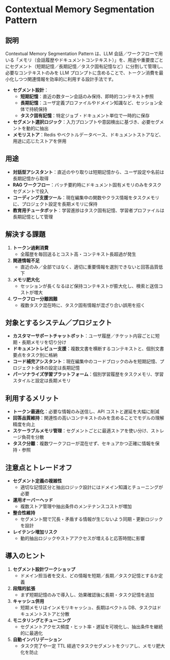# Contextual Memory Segmentation Pattern

## 説明  
Contextual Memory Segmentation Pattern は、LLM 会話／ワークフローで用いる「メモリ（会話履歴やドキュメントコンテキスト）」を、用途や重要度ごとにセグメント（短期記憶／長期記憶／タスク固有記憶など）に分割して管理し、必要なコンテキストのみを LLM プロンプトに含めることで、トークン消費を最小化しつつ関連情報を効率的に利用する設計手法です。  
- **セグメント設計**：  
  - **短期記憶**：直近の数ターン会話のみ保持、即時的コンテキスト参照  
  - **長期記憶**：ユーザ定義プロファイルやドメイン知識など、セッション全体で持続保持  
  - **タスク固有記憶**：特定ジョブ・ドキュメント単位で一時的に保存  
- **セグメント選択ロジック**：入力プロンプトや意図検出に基づき、必要セグメントを動的に抽出  
- **メモリストア**：Redis やベクトルデータベース、ドキュメントストアなど、用途に応じたストアを併用  

## 用途  
- **対話型アシスタント**：直近のやり取りは短期記憶から、ユーザ設定や名前は長期記憶から取得  
- **RAG ワークフロー**：バッチ要約時にドキュメント固有メモリのみをタスクセグメントで投入  
- **コーディング支援ツール**：現在編集中の関数やクラス情報をタスクメモリに、プロジェクト設定を長期メモリに保持  
- **教育用チュータボット**：学習進捗はタスク固有記憶、学習者プロファイルは長期記憶として管理  

## 解決する課題  
1. **トークン過剰消費**  
   - 全履歴を毎回送るとコスト高・コンテキスト長超過が発生  
2. **関連情報不足**  
   - 直近のみ／全部ではなく、適切に重要情報を選別できないと回答品質低下  
3. **メモリ肥大化**  
   - セッションが長くなるほど保持コンテキストが膨大化し、検索と送信コストが増大  
4. **ワークフロー分離困難**  
   - 複数タスク混在時に、タスク固有情報が混ざり合い誤用を招く  

## 対象とするシステム／プロジェクト  
- **カスタマーサポートチャットボット**：ユーザ履歴／チケット内容ごとに短期・長期メモリを切り分け  
- **ドキュメントレビュー支援**：複数文書を横断するコンテキストと、個別文書要点をタスク別に格納  
- **コード補完アシスタント**：現在編集中のコードブロックのみを短期記憶、プロジェクト全体の設定は長期記憶  
- **パーソナライズ学習プラットフォーム**：個別学習履歴をタスクメモリ、学習スタイルと設定は長期メモリ  

## 利用するメリット  
- **トークン最適化**：必要な情報のみ送信し、API コストと遅延を大幅に削減  
- **回答品質維持**：関連性の高いコンテキストのみを含めることでモデルの理解精度を向上  
- **スケーラブルメモリ管理**：セグメントごとに最適ストアを使い分け、ストレージ負荷を分散  
- **タスク分離**：複数ワークフローが混在せず、セキュアかつ正確に情報を保持・参照  

## 注意点とトレードオフ  
- **セグメント定義の複雑性**  
  - 適切な記憶区分と抽出ロジック設計にはドメイン知識とチューニングが必要  
- **運用オーバーヘッド**  
  - 複数ストア管理や抽出条件のメンテナンスコストが増加  
- **整合性維持**  
  - セグメント間で冗長・矛盾する情報が生じないよう同期・更新ロジックを設計  
- **レイテンシ増加リスク**  
  - 動的抽出ロジックやストアアクセスが増えると応答時間に影響  

## 導入のヒント  
1. **セグメント設計ワークショップ**  
   - ドメイン担当者を交え、どの情報を短期／長期／タスク記憶とするか定義  
2. **段階的拡張**  
   - まず短期記憶のみで導入し、効果確認後に長期・タスク記憶を追加  
3. **キャッシュ併用**  
   - 短期メモリはインメモリキャッシュ、長期はベクトル DB、タスクはドキュメントストアと分散  
4. **モニタリングとチューニング**  
   - セグメントアクセス頻度・ヒット率・遅延を可視化し、抽出条件を継続的に最適化  
5. **自動インバリデーション**  
   - タスク完了や一定 TTL 経過でタスクセグメントをクリアし、メモリ肥大化を防止  
